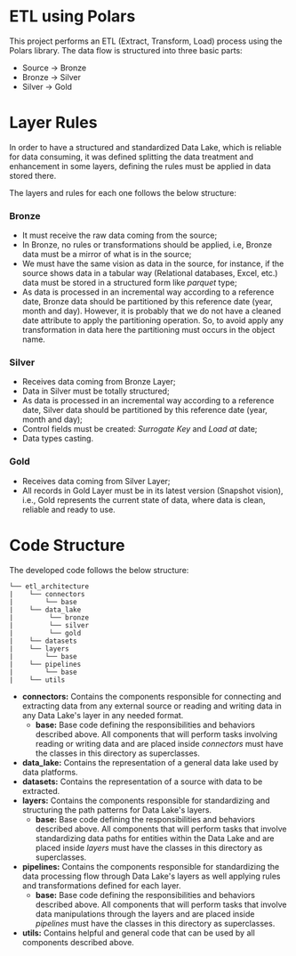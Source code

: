 # ETL using Polars

This project performs an ETL (Extract, Transform, Load) process using the
Polars library. The data flow is structured into three basic parts: 
- Source -> Bronze
- Bronze -> Silver
- Silver -> Gold

# Layer Rules
In order to have a structured and standardized Data Lake, which is reliable for
data consuming, it was defined splitting the data treatment and enhancement in
some layers, defining the rules must be applied in data stored there.

The layers and rules for each one follows the below structure:

### Bronze
- It must receive the raw data coming from the source;
- In Bronze, no rules or transformations should be applied, i.e, Bronze data
must be a mirror of what is in the source;
- We must have the same vision as data in the source, for instance, if the
source shows data in a tabular way (Relational databases, Excel, etc.) data
must be stored in a structured form like *parquet* type;
- As data is processed in an incremental way according to a reference date,
Bronze data should be partitioned by this reference date (year, month and day).
However, it is probably that we do not have a cleaned date attribute to apply
the partitioning operation. So, to avoid apply any transformation in data here
the partitioning must occurs in the object name.
### Silver
- Receives data coming from Bronze Layer;
- Data in Silver must be totally structured;
- As data is processed in an incremental way according to a reference date,
Silver data should be partitioned by this reference date (year, month and day);
- Control fields must be created: *Surrogate Key* and *Load at* date;
- Data types casting.
### Gold
- Receives data coming from Silver Layer;
- All records in Gold Layer must be in its latest version (Snapshot vision),
i.e., Gold represents the current state of data, where data is clean, reliable
and ready to use.

# Code Structure
The developed code follows the below structure: 
```
└── etl_architecture
|    └── connectors
|        └── base
|    └── data_lake
|         └── bronze
|         └── silver
|         └── gold
|    └── datasets
|    └── layers
|        └── base
|    └── pipelines
|        └── base
|    └── utils
```
- **connectors:** Contains the components responsible for connecting and
extracting data from any external source or reading and writing data in any
Data Lake's layer in any needed format.
  - **base:** Base code defining the responsibilities and behaviors described
  above.
  All components that will perform tasks involving reading or writing data and
  are placed inside *connectors* must have the classes in this directory as
  superclasses.
- **data_lake:** Contains the representation of a general data lake used by
data platforms.
- **datasets:** Contains the representation of a source with data to be
extracted.
- **layers:** Contains the components responsible for standardizing and
structuring the path patterns for Data Lake's layers.
    - **base:** Base code defining the responsibilities and behaviors described
  above. All components that will perform tasks that involve standardizing data
  paths for entities within the Data Lake and are placed inside *layers* must
  have the classes in this directory as superclasses.
- **pipelines:** Contains the components responsible for standardizing the data
processing flow through Data Lake's layers as well applying rules and
transformations defined for each layer.
  - **base:** Base code defining the responsibilities and behaviors described
  above. All components that will perform tasks that involve data manipulations
  through the layers and are placed inside *pipelines* must have the classes in
  this directory as superclasses.
- **utils:** Contains helpful and general code that can be used by all
components described above.